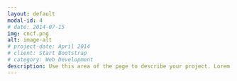 ```yaml
---
layout: default
modal-id: 4
# date: 2014-07-15
img: cncf.png
alt: image-alt
# project-date: April 2014
# client: Start Bootstrap
# category: Web Development
description: Use this area of the page to describe your project. Lorem ipsum dolor sit amet, consectetur adipisicing elit. Mollitia neque assumenda ipsam nihil, molestias magnam, recusandae quos quis inventore quisquam velit asperiores, vitae? Reprehenderit soluta, eos quod consequuntur itaque. Nam.
---
```

